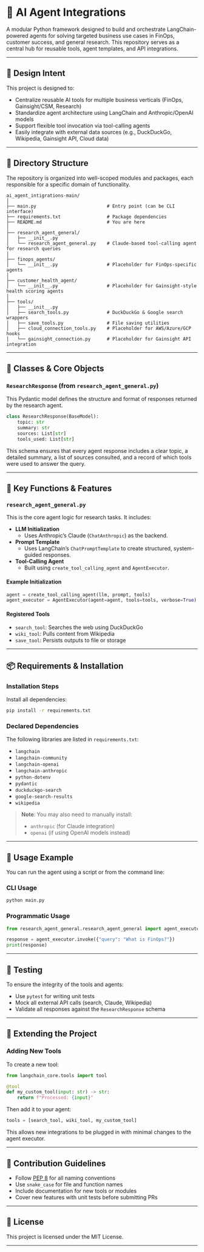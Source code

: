 # 🧠 AI Agent Integrations

A modular Python framework designed to build and orchestrate LangChain-powered agents for solving targeted business use cases in FinOps, customer success, and general research. This repository serves as a central hub for reusable tools, agent templates, and API integrations.

---

## 📌 Design Intent

This project is designed to:

- Centralize reusable AI tools for multiple business verticals (FinOps, Gainsight/CSM, Research)
- Standardize agent architecture using LangChain and Anthropic/OpenAI models
- Support flexible tool invocation via tool-calling agents
- Easily integrate with external data sources (e.g., DuckDuckGo, Wikipedia, Gainsight API, Cloud data)

---

## 📁 Directory Structure

The repository is organized into well-scoped modules and packages, each responsible for a specific domain of functionality.

```text
ai_agent_intigrations-main/
│
├── main.py                          # Entry point (can be CLI interface)
├── requirements.txt                 # Package dependencies
├── README.md                        # You are here
│
├── research_agent_general/
│   ├── __init__.py
│   └── research_agent_general.py    # Claude-based tool-calling agent for research queries
│
├── finops_agents/
│   └── __init__.py                  # Placeholder for FinOps-specific agents
│
├── customer_health_agent/
│   └── __init__.py                  # Placeholder for Gainsight-style health scoring agents
│
├── tools/
│   ├── __init__.py
│   ├── search_tools.py              # DuckDuckGo & Google search wrappers
│   ├── save_tools.py                # File saving utilities
│   ├── cloud_connection_tools.py    # Placeholder for AWS/Azure/GCP hooks
│   └── gainsight_connection.py      # Placeholder for Gainsight API integration
```

---

## 🧠 Classes & Core Objects

### `ResearchResponse` (from `research_agent_general.py`)

This Pydantic model defines the structure and format of responses returned by the research agent.

```python
class ResearchResponse(BaseModel):
    topic: str
    summary: str
    sources: List[str]
    tools_used: List[str]
```

This schema ensures that every agent response includes a clear topic, a detailed summary, a list of sources consulted, and a record of which tools were used to answer the query.

---

## 🔧 Key Functions & Features

### `research_agent_general.py`

This is the core agent logic for research tasks. It includes:

- **LLM Initialization**
  - Uses Anthropic’s Claude (`ChatAnthropic`) as the backend.
- **Prompt Template**
  - Uses LangChain’s `ChatPromptTemplate` to create structured, system-guided responses.
- **Tool-Calling Agent**
  - Built using `create_tool_calling_agent` and `AgentExecutor`.

#### Example Initialization

```python
agent = create_tool_calling_agent(llm, prompt, tools)
agent_executor = AgentExecutor(agent=agent, tools=tools, verbose=True)
```

#### Registered Tools

- `search_tool`: Searches the web using DuckDuckGo
- `wiki_tool`: Pulls content from Wikipedia
- `save_tool`: Persists outputs to file or storage

---

## 📦 Requirements & Installation

### Installation Steps

Install all dependencies:

```bash
pip install -r requirements.txt
```

### Declared Dependencies

The following libraries are listed in `requirements.txt`:

- `langchain`
- `langchain-community`
- `langchain-openai`
- `langchain-anthropic`
- `python-dotenv`
- `pydantic`
- `duckduckgo-search`
- `google-search-results`
- `wikipedia`

> **Note**: You may also need to manually install:
> - `anthropic` (for Claude integration)
> - `openai` (if using OpenAI models instead)

---

## 🚀 Usage Example

You can run the agent using a script or from the command line:

### CLI Usage

```bash
python main.py
```

### Programmatic Usage

```python
from research_agent_general.research_agent_general import agent_executor

response = agent_executor.invoke({"query": "What is FinOps?"})
print(response)
```

---

## 🧪 Testing

To ensure the integrity of the tools and agents:

- Use `pytest` for writing unit tests
- Mock all external API calls (search, Claude, Wikipedia)
- Validate all responses against the `ResearchResponse` schema

---

## 🧱 Extending the Project

### Adding New Tools

To create a new tool:

```python
from langchain_core.tools import tool

@tool
def my_custom_tool(input: str) -> str:
    return f"Processed: {input}"
```

Then add it to your agent:

```python
tools = [search_tool, wiki_tool, my_custom_tool]
```

This allows new integrations to be plugged in with minimal changes to the agent executor.

---

## 🤝 Contribution Guidelines

- Follow [PEP 8](https://peps.python.org/pep-0008/) for all naming conventions
- Use `snake_case` for file and function names
- Include documentation for new tools or modules
- Cover new features with unit tests before submitting PRs

---

## 🧬 License

This project is licensed under the MIT License.
****